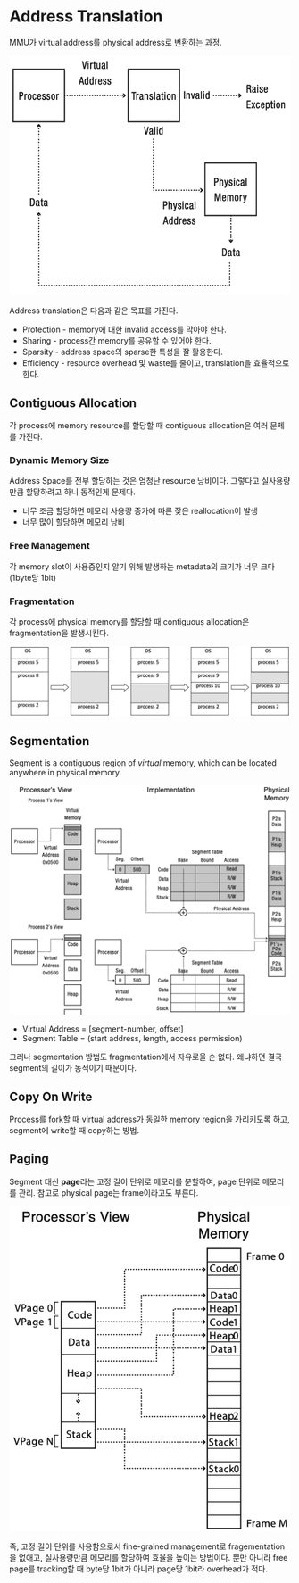 # Address Translation

MMU가 virtual address를 physical address로 변환하는 과정.

![Address Translation](assets/translation.png)

Address translation은 다음과 같은 목표를 가진다.

* Protection - memory에 대한 invalid access를 막아야 한다.
* Sharing - process간 memory를 공유할 수 있어야 한다.
* Sparsity - address space의 sparse한 특성을 잘 활용한다.
* Efficiency - resource overhead 및 waste를 줄이고, translation을 효율적으로 한다.

## Contiguous Allocation

각 process에 memory resource를 할당할 때 contiguous allocation은 여러 문제를 가진다.

### Dynamic Memory Size

Address Space를 전부 할당하는 것은 엄청난 resource 낭비이다.
그렇다고 실사용량만큼 할당하려고 하니 동적인게 문제다.

* 너무 조금 할당하면 메모리 사용량 증가에 따른 잦은 reallocation이 발생
* 너무 많이 할당하면 메모리 낭비

### Free Management

각 memory slot이 사용중인지 알기 위해 발생하는 metadata의 크기가 너무 크다 (1byte당 1bit)

### Fragmentation

각 process에 physical memory를 할당할 때 contiguous allocation은 fragmentation을 발생시킨다.

![Fragmentation](assets/fragmentation.png)

## Segmentation

Segment is a contiguous region of *virtual* memory,
which can be located anywhere in physical memory.

![Segmentation](assets/segmentation.png)

* Virtual Address = \[segment-number, offset\]
* Segment Table = (start address, length, access permission)

그러나 segmentation 방법도 fragmentation에서 자유로울 순 없다.
왜냐하면 결국 segment의 길이가 동적이기 때문이다.

## Copy On Write

Process를 fork할 때 virtual address가 동일한 memory region을 가리키도록 하고,
segment에 write할 때 copy하는 방법.

## Paging

Segment 대신 **page**라는 고정 길이 단위로 메모리를 분할하여, page 단위로 메모리를 관리.
참고로 physical page는 frame이라고도 부른다.

![Paging](assets/paging.png)

즉, 고정 길이 단위를 사용함으로서 fine-grained management로 fragementation을 없애고,
실사용량만큼 메모리를 할당하여 효율을 높이는 방법이다.
뿐만 아니라 free page를 tracking할 때 byte당 1bit가 아니라 page당 1bit라 overhead가 적다.
